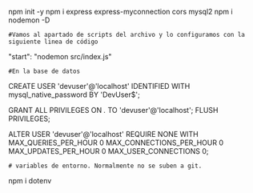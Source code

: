 
npm init -y
npm i express express-myconnection cors mysql2
npm i nodemon -D

    #Vamos al apartado de scripts del archivo y lo configuramos con la siguiente linea de código

"start": "nodemon src/index.js"


    #En la base de datos
CREATE USER 'devuser'@'localhost' IDENTIFIED WITH mysql_native_password BY 'DevUser$'; 

GRANT ALL PRIVILEGES ON *.* TO 'devuser'@'localhost';
FLUSH PRIVILEGES;

ALTER USER 'devuser'@'localhost' REQUIRE NONE WITH MAX_QUERIES_PER_HOUR 0 MAX_CONNECTIONS_PER_HOUR 0 MAX_UPDATES_PER_HOUR 0 MAX_USER_CONNECTIONS 0;



    # variables de entorno. Normalmente no se suben a git.
npm i dotenv

<!--
No funcionaron pero la sintaxis era correcta
 GRANT ALL PRIVILEGES ON . TO 'devuser'@'localhost' WITH GRANT OPTION; 
GRANT ALL PRIVILEGES ON db_water.* TO 'devuser'@'%' WITH GRANT OPTION; -->